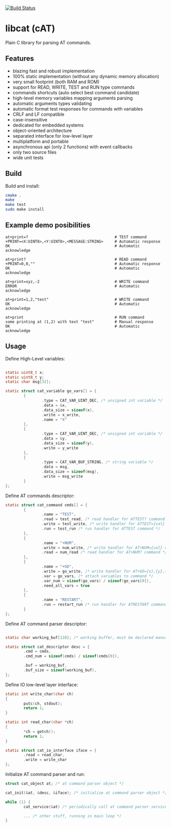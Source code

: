[![Build Status](https://travis-ci.org/marcinbor85/cat.svg?branch=master)](https://travis-ci.org/marcinbor85/cat)
# libcat (cAT)
Plain C library for parsing AT commands.

## Features
* blazing fast and robust implementation
* 100% static implementation (without any dynamic memory allocation)
* very small footprint (both RAM and ROM)
* support for READ, WRITE, TEST and RUN type commands
* commands shortcuts (auto select best command candidate)
* high-level memory variables mapping arguments parsing
* automatic arguments types validating
* automatic format test responses for commands with variables
* CRLF and LF compatible
* case-insensitive
* dedicated for embedded systems
* object-oriented architecture
* separated interface for low-level layer
* multiplatform and portable
* asynchronous api (only 2 functions) with event callbacks
* only two source files
* wide unit tests

## Build

Build and install:

```sh
cmake .
make
make test
sudo make install
```

## Example demo posibilities

```console
at+print=?                                      # TEST command
+PRINT=<X:UINT8>,<Y:UINT8>,<MESSAGE:STRING>     # Automatic response
OK                                              # Automatic acknowledge

at+print?                                       # READ command
+PRINT=0,0,""                                   # Automatic response
OK                                              # Automatic acknowledge

at+print=xyz,-2                                 # WRITE command
ERROR                                           # Automatic acknowledge

at+print=1,2,"test"                             # WRITE command
OK                                              # Automatic acknowledge

at+print                                        # RUN command
some printing at (1,2) with text "test"         # Manual response
OK                                              # Automatic acknowledge
```

## Usage

Define High-Level variables:

```c

static uint8_t x;
static uint8_t y;
static char msg[32];

static struct cat_variable go_vars[] = {
        {
                .type = CAT_VAR_UINT_DEC, /* unsigned int variable */
                .data = &x,
                .data_size = sizeof(x),
                .write = x_write,
                .name = "X"
        },
        {
                .type = CAT_VAR_UINT_DEC, /* unsigned int variable */
                .data = &y,
                .data_size = sizeof(y),
                .write = y_write
        },
        {
                .type = CAT_VAR_BUF_STRING, /* string variable */
                .data = msg,
                .data_size = sizeof(msg),
                .write = msg_write
        }
};
```

Define AT commands descriptor:

```c
static struct cat_command cmds[] = {
        {
                .name = "TEST",
                .read = test_read, /* read handler for ATTEST? command */
                .write = test_write, /* write handler for ATTEST={val} command */
                .run = test_run /* run handler for ATTEST command */
        },
        {
                .name = "+NUM",
                .write = num_write, /* write handler for AT+NUM={val} command */
                .read = num_read /* read handler for AT+NUM? command */
        },
        {
                .name = "+GO",
                .write = go_write, /* write handler for AT+GO={x},{y},{msg} command */
                .var = go_vars, /* attach variables to command */
                .var_num = sizeof(go_vars) / sizeof(go_vars[0]),
                .need_all_vars = true
        },
        {
                .name = "RESTART",
                .run = restart_run /* run handler for ATRESTART command */
        }
};
```

Define AT command parser descriptor:

```c

static char working_buf[128]; /* working buffer, must be declared manually */

static struct cat_descriptor desc = {
        .cmd = cmds,
        .cmd_num = sizeof(cmds) / sizeof(cmds[0]),

        .buf = working_buf,
        .buf_size = sizeof(working_buf),
};
```

Define IO low-level layer interface:

```c
static int write_char(char ch)
{
        putc(ch, stdout);
        return 1;
}

static int read_char(char *ch)
{
        *ch = getch();
        return 1;
}

static struct cat_io_interface iface = {
        .read = read_char,
        .write = write_char
};
```

Initialize AT command parser and run:

```c
struct cat_object at; /* at command parser object */

cat_init(&at, &desc, &iface); /* initialize at command parser object */

while (1) {
        cat_service(&at) /* periodically call at command parser service */

        ... /* other stuff, running in main loop */
}

```